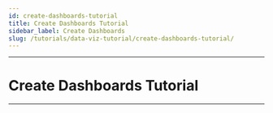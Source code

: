 ```yaml
---
id: create-dashboards-tutorial
title: Create Dashboards Tutorial
sidebar_label: Create Dashboards
slug: /tutorials/data-viz-tutorial/create-dashboards-tutorial/
---
```


---
# Create Dashboards Tutorial
---